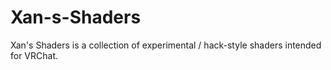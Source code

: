 # Xan-s-Shaders
Xan's Shaders is a collection of experimental / hack-style shaders intended for VRChat.
